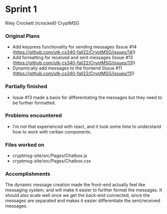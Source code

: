 # Sprint 1

Riley Crockett (rcrocke6)
CryptMSG

### Original Plans
- Add keypress functionality for sending messages (Issue #14 (https://github.com/utk-cs340-fall22/CryptMSG/issues/14))
- Add formatting for received and sent messages (Issue #13 (https://github.com/utk-cs340-fall22/CryptMSG/issues/13))
- Dynamically add messages to the frontend (Issue #11 (https://github.com/utk-cs340-fall22/CryptMSG/issues/11))

### Partially finished
- Issue #13 made a basis for differentiating the messages but they need to be further formatted.

### Problems encountered
- I'm not that experienced with react, and it took some time to understand how to work with certian components.

### Files worked on
- cryptmsg-site/src/Pages/Chatbox.js
- cryptmsg-site/src/Pages/Chatbox.css

### Accomplishments
The dynamic message creation made the front-end actually feel like messaging system, and will make it 
easier to further format the messages. It should also scale well once we get the back-end connected, since
the messages are separated and makes it easier differentiate the sent/received messages.